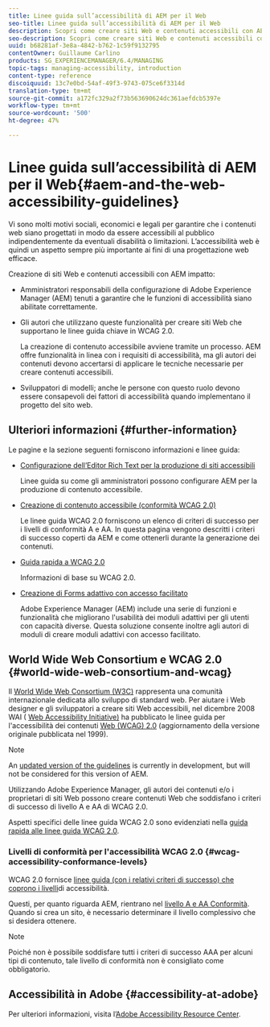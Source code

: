 ```yaml
---
title: Linee guida sull’accessibilità di AEM per il Web
seo-title: Linee guida sull’accessibilità di AEM per il Web
description: Scopri come creare siti Web e contenuti accessibili con AEM.
seo-description: Scopri come creare siti Web e contenuti accessibili con AEM.
uuid: b68281af-3e8a-4842-b762-1c59f9132795
contentOwner: Guillaume Carlino
products: SG_EXPERIENCEMANAGER/6.4/MANAGING
topic-tags: managing-accessibility, introduction
content-type: reference
discoiquuid: 13c7e0bd-54af-49f3-9743-075ce6f3314d
translation-type: tm+mt
source-git-commit: a172fc329a2f73b563690624dc361aefdcb5397e
workflow-type: tm+mt
source-wordcount: '500'
ht-degree: 47%

---
```



# Linee guida sull’accessibilità di AEM per il Web{#aem-and-the-web-accessibility-guidelines}

Vi sono molti motivi sociali, economici e legali per garantire che i contenuti web siano progettati in modo da essere accessibili al pubblico indipendentemente da eventuali disabilità o limitazioni. L’accessibilità web è quindi un aspetto sempre più importante ai fini di una progettazione web efficace.

Creazione di siti Web e contenuti accessibili con AEM impatto:

* Amministratori responsabili della configurazione di Adobe Experience Manager (AEM) tenuti a garantire che le funzioni di accessibilità siano abilitate correttamente.
* Gli autori che utilizzano queste funzionalità per creare siti Web che supportano le linee guida chiave in WCAG 2.0.

   La creazione di contenuto accessibile avviene tramite un processo. AEM offre funzionalità in linea con i requisiti di accessibilità, ma gli autori dei contenuti devono accertarsi di applicare le tecniche necessarie per creare contenuti accessibili.

* Sviluppatori di modelli; anche le persone con questo ruolo devono essere consapevoli dei fattori di accessibilità quando implementano il progetto del sito web.

## Ulteriori informazioni {#further-information}

Le pagine e la sezione seguenti forniscono informazioni e linee guida:

* [Configurazione dell’Editor Rich Text per la produzione di siti accessibili](/help/sites-administering/rte-accessible-content.md)

   Linee guida su come gli amministratori possono configurare AEM per la produzione di contenuto accessibile.

* [Creazione di contenuto accessibile (conformità WCAG 2.0)](/help/sites-authoring/creating-accessible-content.md)

   Le linee guida WCAG 2.0 forniscono un elenco di criteri di successo per i livelli di conformità A e AA. In questa pagina vengono descritti i criteri di successo coperti da AEM e come ottenerli durante la generazione dei contenuti.

* [Guida rapida a WCAG 2.0](/help/managing/qg-wcag.md)

   Informazioni di base su WCAG 2.0.

* [Creazione di Forms adattivo con accesso facilitato](/help/forms/using/creating-accessible-adaptive-forms.md)

   Adobe Experience Manager (AEM) include una serie di funzioni e funzionalità che migliorano l&#39;usabilità dei moduli adattivi per gli utenti con capacità diverse. Questa soluzione consente inoltre agli autori di moduli di creare moduli adattivi con accesso facilitato.

## World Wide Web Consortium e WCAG 2.0 {#world-wide-web-consortium-and-wcag}

Il [World Wide Web Consortium (W3C)](https://www.w3.org/) rappresenta una comunità internazionale dedicata allo sviluppo di standard web. Per aiutare i Web designer e gli sviluppatori a creare siti Web accessibili, nel dicembre 2008 WAI ( [Web Accessibility Initiative)](https://www.w3.org/WAI/) ha pubblicato le linee guida per l&#39;accessibilità dei contenuti [Web (WCAG) 2.0](https://www.w3.org/TR/WCAG20/) (aggiornamento della versione originale pubblicata nel 1999).

>[!NOTE]
>
>An [updated version of the guidelines](https://www.w3.org/TR/WCAG21/) is currently in development, but will not be considered for this version of AEM.

Utilizzando Adobe Experience Manager, gli autori dei contenuti e/o i proprietari di siti Web possono creare contenuti Web che soddisfano i criteri di successo di livello A e AA di WCAG 2.0.

Aspetti specifici delle linee guida WCAG 2.0 sono evidenziati nella [guida rapida alle linee guida WCAG 2.0](/help/managing/qg-wcag.md).

### Livelli di conformità per l&#39;accessibilità WCAG 2.0 {#wcag-accessibility-conformance-levels}

WCAG 2.0 fornisce [linee guida (con i relativi criteri di successo) che coprono i livelli](https://www.w3.org/TR/UNDERSTANDING-WCAG20/conformance.html)di accessibilità.

Questi, per quanto riguarda AEM, rientrano nel [livello A e AA Conformità](/help/sites-authoring/creating-accessible-content.md). Quando si crea un sito, è necessario determinare il livello complessivo che si desidera ottenere.

>[!NOTE]
>
>Poiché non è possibile soddisfare tutti i criteri di successo AAA per alcuni tipi di contenuto, tale livello di conformità non è consigliato come obbligatorio.

## Accessibilità in Adobe {#accessibility-at-adobe}

Per ulteriori informazioni, visita l’[Adobe Accessibility Resource Center](https://www.adobe.com/accessibility/).
